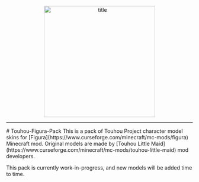 <p align="center">
    <img width="300" src="https://media.discordapp.net/attachments/893478728401838101/893478773889040434/tfp_thumbnail.jpg" alt="title">
</p>
<hr>
# Touhou-Figura-Pack
This is a pack of Touhou Project character model skins for [Figura](https://www.curseforge.com/minecraft/mc-mods/figura) Minecraft mod.
Original models are made by [Touhou Little Maid](https://www.curseforge.com/minecraft/mc-mods/touhou-little-maid) mod developers.

This pack is currently work-in-progress, and new models will be added time to time.
